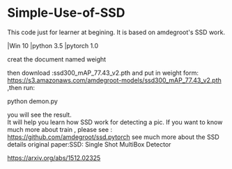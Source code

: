 # Simple-Use-of-SSD



This code  just for learner at begining. It is based on amdegroot's SSD work.

|Win 10
|python 3.5 
|pytorch 1.0

creat the document named weight

then download :ssd300_mAP_77.43_v2.pth and put in weight form:
https://s3.amazonaws.com/amdegroot-models/ssd300_mAP_77.43_v2.pth
,then run:

python demon.py

you will see the result.  
It will help you learn how SSD work for detecting a pic. If you want to know much more about train , please see : https://github.com/amdegroot/ssd.pytorch 
see much more about the SSD details original paper:SSD: Single Shot MultiBox Detector

https://arxiv.org/abs/1512.02325
